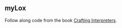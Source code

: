 ## myLox

Follow along code from the book [Crafting Interpreters](https://craftinginterpreters.com/).